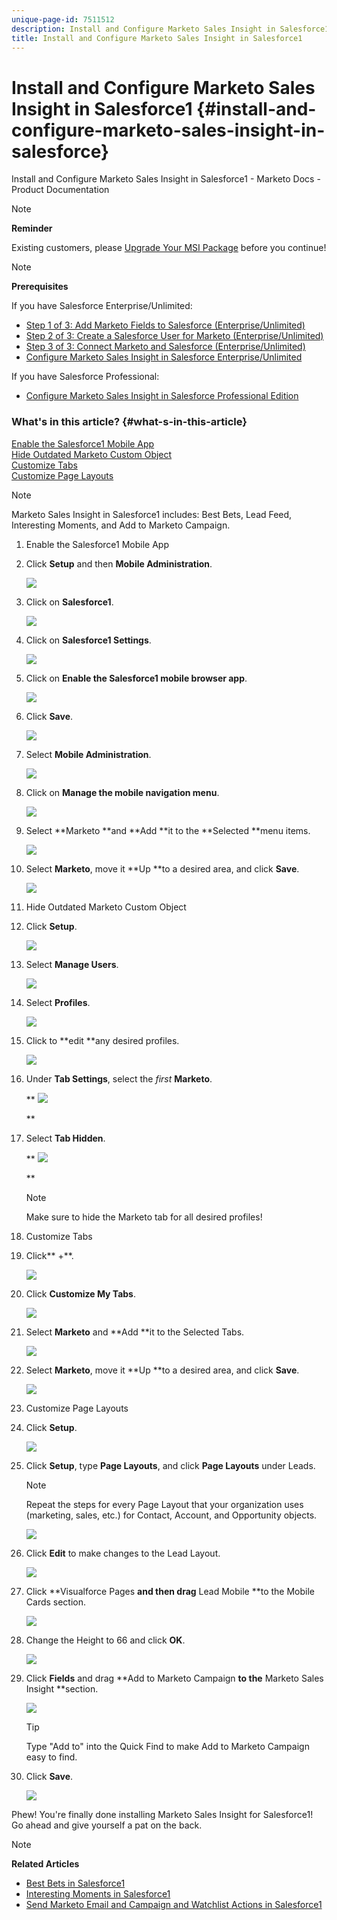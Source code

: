 ```yaml
---
unique-page-id: 7511512
description: Install and Configure Marketo Sales Insight in Salesforce1 - Marketo Docs - Product Documentation
title: Install and Configure Marketo Sales Insight in Salesforce1
---
```


# Install and Configure Marketo Sales Insight in Salesforce1 {#install-and-configure-marketo-sales-insight-in-salesforce}

Install and Configure Marketo Sales Insight in Salesforce1 - Marketo Docs - Product Documentation

>[!NOTE]
>
>**Reminder**
>
>Existing customers, please [Upgrade Your MSI Package](http://docs.marketo.com/x/_gU6Ag) before you continue!

>[!NOTE]
>
>**Prerequisites**
>
>If you have Salesforce Enterprise/Unlimited:
>
>* [Step 1 of 3: Add Marketo Fields to Salesforce (Enterprise/Unlimited)](../../../../../welcome-to-marketo-docs/product-docs/crm-sync/salesforce-sync/setup/enterprise/unlimited-edition/step-1-of-3-add-marketo-fields-to-salesforce-enterprise-unlimited-.md)
>* [Step 2 of 3: Create a Salesforce User for Marketo (Enterprise/Unlimited)](../../../../../welcome-to-marketo-docs/product-docs/crm-sync/salesforce-sync/setup/enterprise/unlimited-edition/step-2-of-3-create-a-salesforce-user-for-marketo-enterprise-unlimited-.md)
>* [Step 3 of 3: Connect Marketo and Salesforce (Enterprise/Unlimited)](../../../../../welcome-to-marketo-docs/product-docs/crm-sync/salesforce-sync/setup/enterprise/unlimited-edition/step-3-of-3-connect-marketo-and-salesforce-enterprise-unlimited-.md)
>* [Configure Marketo Sales Insight in Salesforce Enterprise/Unlimited](../../../../../welcome-to-marketo-docs/product-docs/marketo-sales-insight/msi-for-salesforce/configuration/configure-marketo-sales-insight-in-salesforce-enterprise-unlimited.md)
>
>If you have Salesforce Professional:
>
>* [Configure Marketo Sales Insight in Salesforce Professional Edition](../../../../../welcome-to-marketo-docs/product-docs/marketo-sales-insight/msi-for-salesforce/configuration/configure-marketo-sales-insight-in-salesforce-professional-edition.md)
>

### What's in this article? {#what-s-in-this-article}

[Enable the Salesforce1 Mobile App](#installandconfiguremarketosalesinsightinsalesforce1-enablethesalesforce1mobileapp)  
[Hide Outdated Marketo Custom Object](#installandconfiguremarketosalesinsightinsalesforce1-hideoutdatedmarketocustomobject)  
[Customize Tabs](#installandconfiguremarketosalesinsightinsalesforce1-customizetabs)  
[Customize Page Layouts](#installandconfiguremarketosalesinsightinsalesforce1-customizepagelayouts)

>[!NOTE]
>
>Marketo Sales Insight in Salesforce1 includes: Best Bets, Lead Feed, Interesting Moments, and Add to Marketo Campaign.

1. Enable the Salesforce1 Mobile App
1. Click **Setup** and then **Mobile Administration**.

   ![](assets/image2015-4-21-15-3a29-3a22.png)

1. Click on **Salesforce1**.

   ![](assets/image2015-4-21-15-3a30-3a51.png)

1. Click on **Salesforce1 Settings**.

   ![](assets/image2015-4-21-15-3a32-3a21.png)

1. Click on **Enable the Salesforce1 mobile browser app**.

   ![](assets/image2015-4-21-15-3a34-3a27.png)

1. Click **Save**.

   ![](assets/image2015-4-21-15-3a42-3a48.png)

1. Select **Mobile Administration**.

   ![](assets/image2015-4-22-11-3a10-3a14.png)

1. Click on **Manage the mobile navigation menu**.

   ![](assets/image2015-4-22-11-3a13-3a10.png)

1. Select **Marketo **and **Add **it to the **Selected **menu items.

   ![](assets/image2015-4-22-14-3a55-3a37.png)

1. Select **Marketo**, move it **Up **to a desired area, and click **Save**.

   ![](assets/image2015-4-22-17-3a20-3a56.png)

1. Hide Outdated Marketo Custom Object
1. Click **Setup**.

   ![](assets/image2015-4-22-15-3a13-3a48.png)

1. Select **Manage Users**.

   ![](assets/image2015-5-5-11-3a13-3a45.png)

1. Select **Profiles**.

   ![](assets/image2015-5-5-11-3a15-3a21.png)

1. Click to **edit **any desired profiles.

   ![](assets/image2015-5-5-13-3a51-3a36.png)

1. Under **Tab Settings**, select the *first* **Marketo**.

   ** ![](assets/image2015-5-5-13-3a55-3a36.png)

   **

1. Select **Tab Hidden**.

   ** ![](assets/image2015-5-5-14-3a2-3a29.png)

   **

   >[!NOTE]
   >
   >Make sure to hide the Marketo tab for all desired profiles!

1. Customize Tabs
1. Click** +**.

   ![](assets/image2015-4-22-17-3a14-3a49.png)

1. Click **Customize My Tabs**.

   ![](assets/image2015-4-22-17-3a16-3a22.png)

1. Select **Marketo** and **Add **it to the Selected Tabs.

   ![](assets/image2015-4-22-17-3a17-3a15.png)

1. Select **Marketo**, move it **Up **to a desired area, and click **Save**.

   ![](assets/image2015-4-22-18-3a29-3a47.png)

1. Customize Page Layouts
1. Click **Setup**.

   ![](assets/image2015-4-22-17-3a26-3a56.png)

1. Click **Setup**, type **Page Layouts**, and click **Page Layouts** under Leads.

   >[!NOTE]
   >
   >Repeat the steps for every Page Layout that your organization uses (marketing, sales, etc.) for Contact, Account, and Opportunity objects.

   ![](assets/image2015-4-22-17-3a34-3a33.png)

1. Click **Edit** to make changes to the Lead Layout.

   ![](assets/image2015-4-22-17-3a44-3a0.png)

1. Click **Visualforce Pages **and then drag** Lead Mobile **to the Mobile Cards section.

   ![](assets/image2015-4-22-17-3a49-3a37.png)

1. Change the Height to 66 and click **OK**.

   ![](assets/image2015-4-22-17-3a52-3a15.png)

1. Click **Fields** and drag **Add to Marketo Campaign **to the** Marketo Sales Insight **section.

   ![](assets/configure-step-6.png)

   >[!TIP]
   >
   >Type "Add to" into the Quick Find to make Add to Marketo Campaign easy to find.

1. Click **Save**.

   ![](assets/image2015-4-22-18-3a1-3a56.png)

Phew! You're finally done installing Marketo Sales Insight for Salesforce1! Go ahead and give yourself a pat on the back.

>[!NOTE]
>
>**Related Articles**
>
>* [Best Bets in Salesforce1](best-bets-in-salesforce1.md)
>* [Interesting Moments in Salesforce1](interesting-moments-in-salesforce1.md)
>* [Send Marketo Email and Campaign and Watchlist Actions in Salesforce1](send-marketo-email-and-campaign-and-watchlist-actions-in-salesforce1.md)
>

